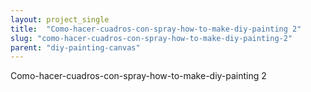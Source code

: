 ```yaml
---
layout: project_single
title:  "Como-hacer-cuadros-con-spray-how-to-make-diy-painting 2"
slug: "como-hacer-cuadros-con-spray-how-to-make-diy-painting-2"
parent: "diy-painting-canvas"
---
```

Como-hacer-cuadros-con-spray-how-to-make-diy-painting 2
